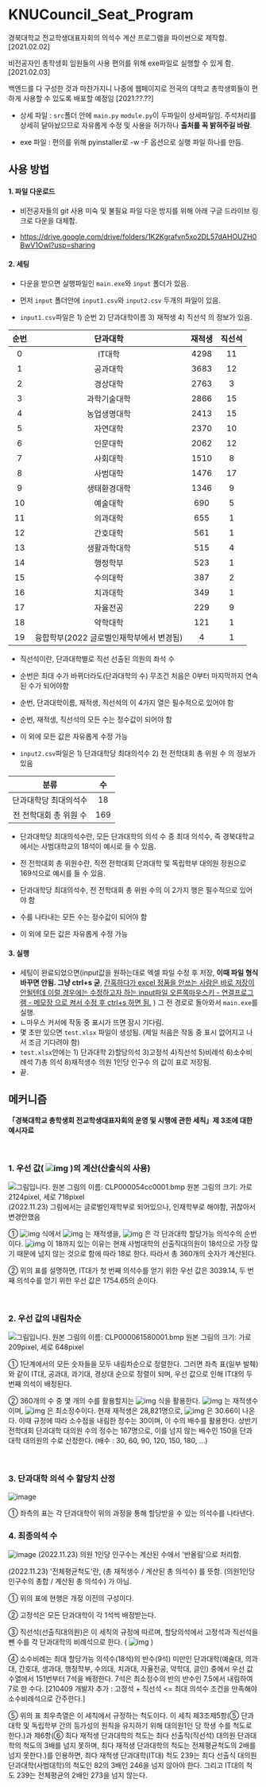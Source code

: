 # KNUCouncil_Seat_Program
 경북대학교 전교학생대표자회의 의석수 계산 프로그램을 파이썬으로 제작함. [2021.02.02]

비전공자인 총학생회 임원들의 사용 편의를 위해 exe파일로 실행할 수 있게 함. [2021.02.03]

백엔드를 다 구성한 것과 마찬가지니 나중에 웹페이지로 전국의 대학교 총학생회들이 편하게 사용할 수 있도록 배포할 예정임 [2021.??.??]



- 상세 파일 : `src`폴더 안에 `main.py` `module.py`이 두파일이 상세파일임. 주석처리를 상세히 달아놨으므로 자유롭게 수정 및 사용을 허가하나 **출처를 꼭 밝혀주길 바람**.

- exe 파일 : 편의를 위해 pyinstaller로 -w -F 옵션으로 실행 파일 하나를 만듬. 



## 사용 방법

#### 1. 파일 다운로드

- 비전공자들의 git 사용 미숙 및 불필요 파일 다운 방지를 위해 아래 구글 드라이브 링크로 다운을 대체함.

- https://drive.google.com/drive/folders/1K2Kgrafvn5xo2DL57dAHOUZH0BwV1Owl?usp=sharing

  

#### 2. 세팅

- 다운을 받으면 실행파일인 `main.exe`와 `input` 폴더가 있음.

- 먼저 `input` 폴더안에 `input1.csv`와  `input2.csv`  두개의 파일이 있음.

-  `input1.csv`파일은 1) 순번 2) 단과대학이름 3) 재적생 4) 직선석 의 정보가 있음.

  | 순번 |    단과대학    | 재적생 | 직선석 |
  | :--: | :------------: | :----: | :----: |
  |  0   |     IT대학     |  4298  |   11   |
  |  1   |    공과대학    |  3683  |   12   |
  |  2   |    경상대학    |  2763  |   3    |
  |  3   |  과학기술대학  |  2866  |   15   |
  |  4   |  농업생명대학  |  2413  |   15   |
  |  5   |    자연대학    |  2370  |   10   |
  |  6   |    인문대학    |  2062  |   12   |
  |  7   |    사회대학    |  1510  |   8    |
  |  8   |    사범대학    |  1476  |   17   |
  |  9   |  생태환경대학  |  1346  |   9    |
  |  10  |    예술대학    |  690   |   5    |
  |  11  |    의과대학    |  655   |   1    |
  |  12  |    간호대학    |  561   |   1    |
  |  13  |  생활과학대학  |  515   |   4    |
  |  14  |    행정학부    |  523   |   1    |
  |  15  |    수의대학    |  387   |   2    |
  |  16  |    치과대학    |  349   |   1    |
  |  17  |    자율전공    |  229   |   9    |
  |  18  |    약학대학    |  121   |   1    |
  |  19  | 융합학부(2022 글로벌인재학부에서 변경됨) |   4    |   1    |

  - 직선석이란, 단과대학별로 직선 선출된 의원의 좌석 수
  - 순번은 최대 수가 바뀌더라도(단과대학의 수) 무조건 처음은 0부터 마지막까지 연속된 수가 되어야함
  - 순번, 단과대학이름, 재적생, 직선석의 이 4가지 열은 필수적으로 있어야 함
  - 순번, 재적생, 직선석의 모든 수는 정수값이 되어야 함
  - 이 외에 모든 값은 자유롭게 수정 가능
    

  

-  `input2.csv`파일은 1) 단과대학당 최대의석수 2) 전 전학대회 총 위원 수 의 정보가 있음

  |          분류          |  수  |
  | :--------------------: | :--: |
  | 단과대학당 최대의석수  |  18  |
  | 전 전학대회 총 위원 수 | 169  |

  - 단과대학당 최대의석수란, 모든 단과대학의 의석 수 중 최대 의석수, 즉 경북대학교에서는 사범대학교의 18석이 예시로 들 수 있음.

  - 전 전학대회 총 위원수란, 직전 전학대회 단과대학 및 독립학부 대의원 정원으로 169석으로 예시를 들 수 있음.

  - 단과대학당 최대의석수, 전 전학대회 총 위원 수의 이 2가지 행은 필수적으로 있어야 함

  - 수를 나타내는 모든 수는 정수값이 되어야 함

  - 이 외에 모든 값은 자유롭게 수정 가능

    

#### 3. 실행

- 세팅이 완료되었으면(input값을 원하는대로 엑셀 파일 수정 후 저장, **이때 파일 형식 바꾸면 안됨. 그냥 ctrl+s 굳**, <u>간혹하다가 excel 정품을 안쓰는 사람은 바로 저장이 안될텐데 이럴 경우에는 수정하고자 하는 input파일 오른쪽마우스키 - 연결프로그램 - 메모장 으로 켜서 수정 후 ctrl+s 하면 됨.</u> ) 그 전 경로로 돌아와서 `main.exe`를 실행.
- ㄴ마우스 커서에 작동 중 표시가 뜨면 잠시 기다림.
- 몇 초만 있으면 `test.xlsx` 파일이 생성됨. (제일 처음은 작동 중 표시 없어지고 나서 조금 기다려야 함)
- `test.xlsx`안에는 1) 단과대학 2)할당의석 3)고정석 4)직선석 5)비례석 6)소수비례석 7)총 의석 8)재적생수	의원 1인당 인구수 의 값이 표로 저장됨.
- 끝.



## 메커니즘

**「경북대학교 총학생회 전교학생대표자회의 운영 및 시행에 관한 세칙」제 3조에 대한 예시자료**

​    

### 1. 우선 값(  ![img](README%20assets/DRW000063645e20.gif)  )의 계산(산출식의 사용)

  ![그림입니다.  원본 그림의 이름: CLP000054cc0001.bmp  원본 그림의 크기: 가로 2124pixel, 세로 718pixel](README%20assets/tmpA68A.jpg)  
(2022.11.23) 그림에서는 글로벌인재학부로 되어있으나, 인재학부로 해야함, 귀찮아서 변경안했음
​    

①   ![img](README%20assets/DRW000063645e22.gif)  식에서   ![img](README%20assets/DRW000063645e24.gif)  는 재적생을,   ![img](README%20assets/DRW000063645e26.gif)  은 각 단과대학 할당가능 의석수의 순번이다.   ![img](README%20assets/DRW000063645e28.gif)  이 18까지 있는 이유는 현재 사범대학의 선출직대의원이 18석으로 가장 많기 때문에 넘지 않는 것으로 함에 따라 18로 한다. 따라서 총 360개의 숫자가 계산된다. 

② 위의 표를 설명하면, IT대가 첫 번째 의석수를 얻기 위한 우선 값은 3039.14, 두 번째 의석수를 얻기 위한 우선 값은 1754.65의 순이다. 

​    

### 2. 우선 값의 내림차순

![그림입니다.  원본 그림의 이름: CLP000061580001.bmp  원본 그림의 크기: 가로 209pixel, 세로 648pixel](README%20assets/tmpA6F8.jpg)

  

 ① 1단계에서의 모든 숫자들을 모두 내림차순으로 정렬한다. 그러면 좌측 표(일부 발췌)와 같이 IT대, 공과대, 과기대, 경상대 순으로 정렬이 되며, 우선 값으로 인해 IT대의 두 번째 의석이 배정된다. 

 ② 360개의 수 중 몇 개의 수를 활용할지는   ![img](README%20assets/DRW000063645e2a.gif)  식을 활용한다.   ![img](README%20assets/DRW000063645e2c.gif)  는 재적생수이며,   ![img](README%20assets/DRW000063645e2e.gif)  은 최소정수이다. 현재 재적생은 28,821명으로,   ![img](README%20assets/DRW000063645e30.gif)  은 30.66이 나온다. 이때 규정에 따라 소수점을 내림한 정수는 30이며, 이 수의 배수를 활용한다. 상반기 전학대회 단과대학 대의원 수의 정수는 167명으로, 이를 넘지 않는 배수인 150을 단과대학 대의원의 수로 산정한다. (배수 : 30, 60, 90, 120, 150, 180, …)

​    

### 3. 단과대학 의석 수 할당치 산정

![image](https://user-images.githubusercontent.com/33780391/203559221-ef055880-9d9e-4d7e-a65f-70d24a99de00.png)

 ① 좌측의 표는 각 단과대학이 위의 과정을 통해 할당받을 수 있는 의석수를 나타낸다. 

   

### 4. 최종의석 수

 ![image](https://user-images.githubusercontent.com/33780391/203570411-110fe0bf-d1b0-4b64-899a-2cdf2059cb01.png)
(2022.11.23) 의원 1인당 인구수는 계산된 수에서 '반올림'으로 처리함.

(2022.11.23) '전체평균척도'란, (총 재적생수 / 계산된 총 의석수) 를 뜻함. (의원1인당 인구수의 총합 / 계산된 총 의석수) 가 아님.
​    

① 위의 표에 현행은 개정 이전의 구성이다. 

② 고정석은 모든 단과대학이 각 1석씩 배정받는다. 

③ 직선석(선출직대의원)은 이 세칙의 규정에 따르며, 할당의석에서 고정석과 직선석을 뺀 수를 각 단과대학의 비례석으로 한다. (  ![img](README%20assets/DRW000063645e32.gif)  )

④ 소수비례는 최대 할당가능 의석수(18석)의 반수(9석) 미만인 단과대학(예술대, 의과대, 간호대, 생과대, 행정학부, 수의대, 치과대, 자율전공, 약학대, 글인) 중에서 우선 값 수열에서 151번부터 7석을 배정한다. 7석은 최소정수의 반의 반수인 7.5에서 내림하여 7로 한 수다. 
[210409 개발자 추가 : 고정석 + 직선석 <= 최대 의석수 조건을 만족해야 소수비례석으로 간주한다.] 

⑤ 위의 표 최우측열은 이 세칙에서 규정하는 척도이다. 이 세칙 제3조제5항(⑤ 단과대학 및 독립학부 간의 등가성의 원칙을 유지하기 위해 대의원1인 당 학생 수를 척도로 한다.)과 제6항(⑥ 최다 재적생 단과대학의 척도는 최다 선출직(직선석) 대의원 단과대학의 척도의 3배를 넘지 못하며, 최다 재적생 단과대학의 척도는 전체평균척도의 2배를 넘지 못한다.)를 인용하면, 최다 재적생 단과대학(IT대) 척도 239는 최다 선출식 대의원 단과대학(사범대학)의 척도인 82의 3배인 246을 넘지 않아야 한다. 그리고 IT대의 척도 239는 전체평균의 2배인 273을 넘지 않는다. 


